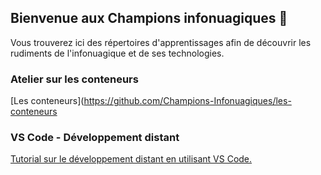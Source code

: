 ## Bienvenue aux Champions infonuagiques 👋

Vous trouverez ici des répertoires d'apprentissages afin de découvrir les rudiments de l'infonuagique et de ses technologies.

### Atelier sur les conteneurs
[Les conteneurs](https://github.com/Champions-Infonuagiques/les-conteneurs

### VS Code - Développement distant
[Tutorial sur le développement distant en utilisant VS Code.](https://github.com/Champions-Infonuagiques/vscode-developpement-distant)

